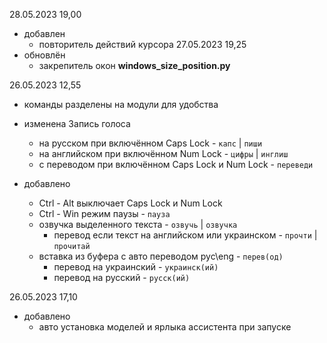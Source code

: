 28.05.2023 19,00
* добавлен
  * повторитель действий курсора
27.05.2023 19,25
* обновлён
  * закрепитель окон **windows_size_position.py**

26.05.2023 12,55
* команды разделены на модули для удобства  

* изменена Запись голоса   
  * на русском при включённом Caps Lock - `капс` | `пиши`  
  * на английском при включённом Num Lock - `цифры` | `инглиш`  
  * с переводом при включённом Caps Lock и Num Lock - `переведи`  

* добавлено  
  * Ctrl - Alt выключает Caps Lock и Num Lock  
  * Ctrl - Win режим паузы - `пауза`  
  * озвучка выделенного текста - `озвучь` | `озвучка`  
    * перевод если текст на английском или украинском - `прочти` | `прочитай`  
  * вставка из буфера с авто переводом рус\eng - `перев(од)`  
    * перевод на украинский - `украинск(ий)`  
    * перевод на русский - `русск(ий)`  

26.05.2023 17,10
* добавлено  
  * авто установка моделей и ярлыка ассистента при запуске